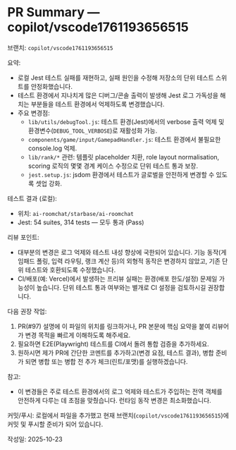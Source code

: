 # PR Summary — copilot/vscode1761193656515

브랜치: `copilot/vscode1761193656515`

요약:
- 로컬 Jest 테스트 실패를 재현하고, 실패 원인을 수정해 저장소의 단위 테스트 스위트를 안정화했습니다.
- 테스트 환경에서 지나치게 많은 디버그/콘솔 출력이 발생해 Jest 로그 가독성을 해치는 부분들을 테스트 환경에서 억제하도록 변경했습니다.
- 주요 변경점:
  - `lib/utils/debugTool.js`: 테스트 환경(Jest)에서의 verbose 출력 억제 및 환경변수(`DEBUG_TOOL_VERBOSE`)로 재활성화 가능.
  - `components/game/input/GamepadHandler.js`: 테스트 환경에서 불필요한 console.log 억제.
  - `lib/rank/*` 관련: 템플릿 placeholder 치환, role layout normalisation, scoring 로직의 몇몇 경계 케이스 수정으로 단위 테스트 통과 보장.
  - `jest.setup.js`: jsdom 환경에서 테스트가 글로벌을 안전하게 변경할 수 있도록 셋업 강화.

테스트 결과 (로컬):
- 위치: `ai-roomchat/starbase/ai-roomchat`
- Jest: 54 suites, 314 tests — 모두 통과 (Pass)

리뷰 포인트:
- 대부분의 변경은 로그 억제와 테스트 내성 향상에 국한되어 있습니다. 기능 동작(게임패드 폴링, 입력 라우팅, 랭크 계산 등)의 외형적 동작은 변경하지 않았고, 기존 단위 테스트와 호환되도록 수정했습니다.
- CI/배포(예: Vercel)에서 발생하는 프리뷰 실패는 환경(배포 한도/설정) 문제일 가능성이 높습니다. 단위 테스트 통과 여부와는 별개로 CI 설정을 검토하시길 권장합니다.

다음 권장 작업:
1. PR(#97) 설명에 이 파일의 위치를 링크하거나, PR 본문에 핵심 요약을 붙여 리뷰어가 변경 목적을 빠르게 이해하도록 해주세요.
2. 필요하면 E2E(Playwright) 테스트를 CI에서 돌려 통합 검증을 추가하세요.
3. 원하시면 제가 PR에 간단한 코멘트를 추가하고(변경 요점, 테스트 결과), 병합 준비가 되면 병합 또는 병합 전 추가 체크(린트/포맷)를 실행하겠습니다.

참고:
- 이 변경들은 주로 테스트 환경에서의 로그 억제와 테스트가 주입하는 전역 객체를 안전하게 다루는 데 초점을 맞췄습니다. 런타임 동작 변경은 최소화했습니다.

커밋/푸시: 로컬에서 파일을 추가했고 현재 브랜치(`copilot/vscode1761193656515`)에 커밋 및 푸시할 준비가 되어 있습니다.

작성일: 2025-10-23
